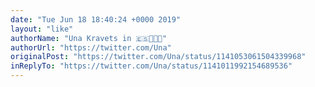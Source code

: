```yaml
---
date: "Tue Jun 18 18:40:24 +0000 2019"
layout: "like"
authorName: "Una Kravets in 🇪🇸👩🏻‍💻"
authorUrl: "https://twitter.com/Una"
originalPost: "https://twitter.com/Una/status/1141053061504339968"
inReplyTo: "https://twitter.com/Una/status/1141011992154689536"
---
```

